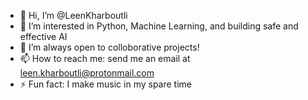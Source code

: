 - 👋 Hi, I’m @LeenKharboutli
- 👀 I’m interested in Python, Machine Learning, and building safe and effective AI
- 💞️ I’m always open to colloborative projects! 
- 📫 How to reach me: send me an email at leen.kharboutli@protonmail.com 
- ⚡ Fun fact: I make music in my spare time
<!---
LeenKharboutli/LeenKharboutli is a ✨ special ✨ repository because its `README.md` (this file) appears on your GitHub profile.
You can click the Preview link to take a look at your changes.
--->
